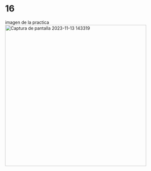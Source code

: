 # 16
imagen de la practica 
<img width="457" alt="Captura de pantalla 2023-11-13 143319" src="https://github.com/jrzinohe/16/assets/150485228/e260e2b6-f8e0-4a92-a810-66c81d6437d6">
